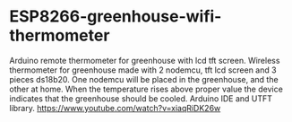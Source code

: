 # ESP8266-greenhouse-wifi-thermometer
Arduino remote thermometer for greenhouse with lcd tft screen.
Wireless thermometer for greenhouse made with 2 nodemcu, tft lcd screen and 3 pieces ds18b20. One nodemcu will be placed in the greenhouse, and the other at home. When the temperature rises above proper value the device indicates that the greenhouse should be cooled. Arduino IDE and UTFT library.
https://www.youtube.com/watch?v=xiaqRiDK26w
